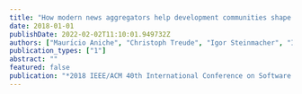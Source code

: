 ```yaml
---
title: "How modern news aggregators help development communities shape and share knowledge"
date: 2018-01-01
publishDate: 2022-02-02T11:10:01.949732Z
authors: ["Maurı́cio Aniche", "Christoph Treude", "Igor Steinmacher", "Igor Wiese", "Gustavo Pinto", "Margaret-Anne Storey", "Marco Aurélio Gerosa"]
publication_types: ["1"]
abstract: ""
featured: false
publication: "*2018 IEEE/ACM 40th International Conference on Software Engineering (ICSE)*"
---
```


